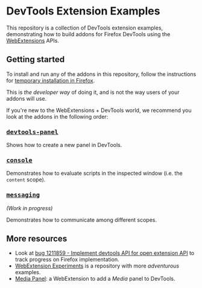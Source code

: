 # DevTools Extension Examples

This repository is a collection of DevTools extension examples, demonstrating how to build addons for Firefox DevTools using the [WebExtensions](https://developer.mozilla.org/en-US/Add-ons/WebExtensions) APIs.

## Getting started

To install and run any of the addons in this repository, follow the instructions for [temporary installation in Firefox](https://developer.mozilla.org/en-US/Add-ons/WebExtensions/Temporary_Installation_in_Firefox).

This is *the developer way* of doing it, and is not the way users of your addons will use.

If you're new to the WebExtensions + DevTools world, we recommend you look at the addons in the following order:

### [<tt>devtools-panel</tt>](./devtools-panel)

Shows how to create a new panel in DevTools.

### [<tt>console</tt>](./console)

Demonstrates how to evaluate scripts in the inspected window (i.e. the `content` scope).

### [<tt>messaging</tt>](./messaging)

*(Work in progress)*

Demonstrates how to communicate among different scopes.

## More resources

* Look at [bug 1211859 - Implement devtools API for open extension API](https://bugzilla.mozilla.org/show_bug.cgi?id=1211859) to track progress on Firefox implementation.
* [WebExtension Experiments](https://github.com/web-ext-experiments) is a repository with more *adventurous* examples.
* [Media Panel](https://github.com/karolien/media-devtools-panel): a WebExtension to add a *Media* panel to DevTools.
